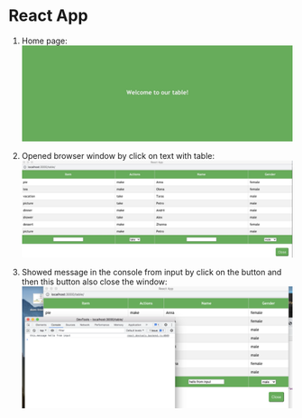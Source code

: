 # React App

1. Home page:
![homePage](https://github.com/Elizabethhub/sierentz/raw/main/images/homePage.jpg)


2. Opened browser window by click on text with table:
![](src/images/table.jpg)

3. Showed message in the console from input by click on the button and then this button also close the window:
![](././images/console.png)
